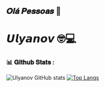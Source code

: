 ## 𝑶𝒍𝒂́ 𝑷𝒆𝒔𝒔𝒐𝒂𝒔 👋

# 𝙐𝙡𝙮𝙖𝙣𝙤𝙫 🤓💻


### 📊 𝐆𝐢𝐭𝐡𝐮𝐛 𝐒𝐭𝐚𝐭𝐬 :
![Ulyanov GitHub stats](https://github-readme-stats.vercel.app/api?username=Labashm&show_icons=true&theme=radical) 
[![Top Langs](https://github-readme-stats.vercel.app/api/top-langs/?username=Labashm&layout=compact)](https://github.com/anuraghazra/github-readme-stats)





